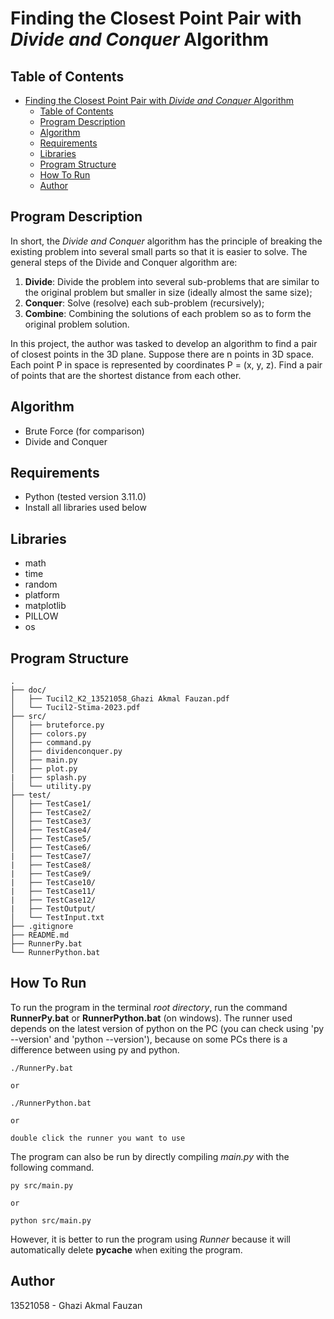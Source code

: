 # Finding the Closest Point Pair with _Divide and Conquer_ Algorithm

## Table of Contents
- [Finding the Closest Point Pair with _Divide and Conquer_ Algorithm](#finding-the-closest-point-pair-with-divide-and-conquer-algorithm)
  - [Table of Contents](#table-of-contents)
  - [Program Description](#program-description)
  - [Algorithm](#algorithm)
  - [Requirements](#requirements)
  - [Libraries](#libraries)
  - [Program Structure](#program-structure)
  - [How To Run](#how-to-run)
  - [Author](#author)

## Program Description
In short, the _Divide and Conquer_ algorithm has the principle of breaking the existing problem into several small parts so that it is easier to solve. The general steps of the Divide and Conquer algorithm are:

1. __Divide__: Divide the problem into several sub-problems that are similar to the original problem but smaller in size (ideally almost the same size);
2. __Conquer__: Solve (resolve) each sub-problem (recursively);
3. __Combine__: Combining the solutions of each problem so as to form the original problem solution.

In this project, the author was tasked to develop an algorithm to find a pair of closest points in the 3D plane. Suppose there are n points in 3D space. Each point P in space is represented by coordinates P = (x, y, z). Find a pair of points that are the shortest distance from each other.

## Algorithm
- Brute Force (for comparison)
- Divide and Conquer

## Requirements
- Python (tested version 3.11.0)
- Install all libraries used below

## Libraries
- math
- time
- random
- platform
- matplotlib
- PILLOW
- os

## Program Structure
```
.
├── doc/
│   ├── Tucil2_K2_13521058_Ghazi Akmal Fauzan.pdf
│   └── Tucil2-Stima-2023.pdf
├── src/
│   ├── bruteforce.py
│   ├── colors.py
│   ├── command.py
│   ├── dividenconquer.py
│   ├── main.py
│   ├── plot.py
|   ├── splash.py
│   └── utility.py
├── test/
│   ├── TestCase1/
│   ├── TestCase2/
│   ├── TestCase3/
│   ├── TestCase4/
│   ├── TestCase5/
│   ├── TestCase6/
|   ├── TestCase7/
|   ├── TestCase8/
|   ├── TestCase9/
|   ├── TestCase10/
|   ├── TestCase11/
|   ├── TestCase12/
|   ├── TestOutput/
│   └── TestInput.txt
├── .gitignore
├── README.md
├── RunnerPy.bat
└── RunnerPython.bat
```

## How To Run
To run the program in the terminal _root directory_, run the command __RunnerPy.bat__ or __RunnerPython.bat__ (on windows). The runner used depends on the latest version of python on the PC (you can check using 'py --version' and 'python --version'), because on some PCs there is a difference between using py and python.
```
./RunnerPy.bat

or

./RunnerPython.bat

or

double click the runner you want to use
```
The program can also be run by directly compiling _main.py_ with the following command.
```
py src/main.py

or

python src/main.py
```
However, it is better to run the program using _Runner_ because it will automatically delete __pycache__ when exiting the program.

## Author
13521058 - Ghazi Akmal Fauzan